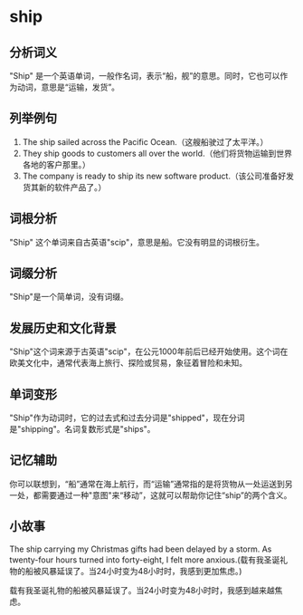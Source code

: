 # ship

## 分析词义

  

"Ship" 是一个英语单词，一般作名词，表示“船，舰”的意思。同时，它也可以作为动词，意思是“运输，发货”。

  

## 列举例句

  

1.  The ship sailed across the Pacific Ocean.（这艘船驶过了太平洋。）
2.  They ship goods to customers all over the world.（他们将货物运输到世界各地的客户那里。）
3.  The company is ready to ship its new software product.（该公司准备好发货其新的软件产品了。）

  

## 词根分析

  

"Ship" 这个单词来自古英语"scip"，意思是船。它没有明显的词根衍生。

  

## 词缀分析

  

"Ship"是一个简单词，没有词缀。

  

## 发展历史和文化背景

  

"Ship"这个词来源于古英语"scip"，在公元1000年前后已经开始使用。这个词在欧美文化中，通常代表海上旅行、探险或贸易，象征着冒险和未知。

  

## 单词变形

  

"Ship"作为动词时，它的过去式和过去分词是"shipped"，现在分词是"shipping"。名词复数形式是"ships"。

  

## 记忆辅助

  

你可以联想到，“船”通常在海上航行，而“运输”通常指的是将货物从一处运送到另一处，都需要通过一种"意图"来“移动”，这就可以帮助你记住“ship”的两个含义。

  

## 小故事

  

The ship carrying my Christmas gifts had been delayed by a storm. As twenty-four hours turned into forty-eight, I felt more anxious.(载有我圣诞礼物的船被风暴延误了。当24小时变为48小时时，我感到更加焦虑。)

  

载有我圣诞礼物的船被风暴延误了。当24小时变为48小时时，我感到越来越焦虑。

